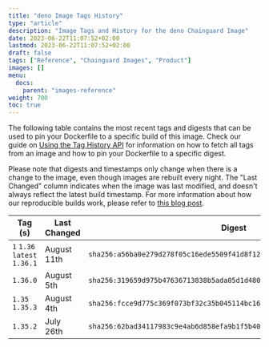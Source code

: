 ```yaml
---
title: "deno Image Tags History"
type: "article"
description: "Image Tags and History for the deno Chainguard Image"
date: 2023-06-22T11:07:52+02:00
lastmod: 2023-06-22T11:07:52+02:00
draft: false
tags: ["Reference", "Chainguard Images", "Product"]
images: []
menu:
  docs:
    parent: "images-reference"
weight: 700
toc: true
---
```


The following table contains the most recent tags and digests that can be used to pin your Dockerfile to a specific build of this image. Check our guide on [Using the Tag History API](/chainguard/chainguard-images/using-the-tag-history-api/) for information on how to fetch all tags from an image and how to pin your Dockerfile to a specific digest.

Please note that digests and timestamps only change when there is a change to the image, even though images are rebuilt every night. The "Last Changed" column indicates when the image was last modified, and doesn't always reflect the latest build timestamp. For more information about how our reproducible builds work, please refer to [this blog post](https://www.chainguard.dev/unchained/reproducing-chainguards-reproducible-image-builds).

| Tag (s)                       | Last Changed | Digest                                                                    |
|-------------------------------|--------------|---------------------------------------------------------------------------|
|  `1` `1.36` `latest` `1.36.1` | August 11th  | `sha256:a56ba0e279d278f05c16ede5509f41d8f12c99adefbebafaa91205db15f50e2a` |
|  `1.36.0`                     | August 5th   | `sha256:319659d975b47636713838b5ada05d1d480c1e40cf571589df6463d4d5765b14` |
|  `1.35` `1.35.3`              | August 4th   | `sha256:fcce9d775c369f073bf32c35b045114bc1679a5cb9bfe1724455082db5b15de7` |
|  `1.35.2`                     | July 26th    | `sha256:62bad34117983c9e4ab6d858efa9b1f5b401b2a9965e207f26ca12833b8e73be` |

